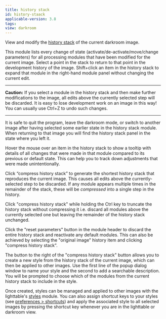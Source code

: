 ```yaml
---
title: history stack
id: history-staack
applicable-version: 3.8
tags: 
view: darkroom
---
```


View and modify the [history stack](../../../darkroom/pixelpipe/history-stack.md) of the current darkroom image.

This module lists every change of state (activate/de-activate/move/change parameters) for all processing modules that have been modified for the current image. Select a point in the stack to return to that point in the development history of the image. Shift+click an item in the history stack to expand that module in the right-hand module panel without changing the current edit.

---

**Caution:** If you select a module in the history stack and then make further modifications to the image, all edits above the currently selected step will be discarded. It is easy to lose development work on an image in this way! You can usually use Ctrl+Z to undo such changes.

---

It is safe to quit the program, leave the darkroom mode, or switch to another image after having selected some earlier state in the history stack module. When returning to that image you will find the history stack panel in the state where you left it.

Hover the mouse over an item in the history stack to show a tooltip with details of all changes that were made in that module compared to its previous or default state. This can help you to track down adjustments that were made unintentionally.

Click “compress history stack” to generate the shortest history stack that reproduces the current image. This causes all edits above the currently-selected step to be discarded. If any module appears multiple times in the remainder of the stack, these will be _compressed_ into a single step in the history.

Click "compress history stack" while holding the Ctrl key to truncate the history stack without compressing it i.e. discard all modules above the currently selected one but leaving the remainder of the history stack unchanged.

Click the "reset parameters" button in the module header to discard the entire history stack and reactivate any default modules. This can also be achieved by selecting the "original image" history item and clicking "compress history stack".

The button to the right of the "compress history stack" button allows you to create a new style from the history stack of the current image, which can then be applied to other images. Use the first line of the popup dialog window to name your style and the second to add a searchable description. You will be prompted to choose which of the modules from the current history stack to include in the style.

Once created, styles can be managed and applied to other images with the lighttable's [styles](../lighttable/styles.md) module.  You can also assign shortcut keys to your styles (see [preferences > shortcuts](../../../preferences-settings/shortcuts.md)) and apply the associated style to all selected images by pressing the shortcut key whenever you are in the lighttable or darkroom view.

